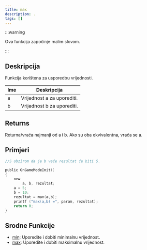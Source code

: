 ```yaml
---
title: max
description: .
tags: []
---
```


:::warning

Ova funkcija započinje malim slovom.

:::

## Deskripcija

Funkcija korištena za usporedbu vrijednosti.

| Ime | Deskripcija                |
| --- | -------------------------- |
| a   | Vrijednost a za uporediti. |
| b   | Vrijednost b za uporediti. |

## Returns

Returna/vraća najmanji od a i b. Ako su oba ekvivalentna, vraća se a.

## Primjeri

```c
//S obzirom da je b veće rezultat će biti 5.

public OnGameModeInit()
{
    new
        a, b, rezultat;
    a = 5;
    b = 10;
    rezultat = max(a,b);
    printf ("max(a,b) =", param, rezultat);
    return 0;
}
```

## Srodne Funkcije

- [min](min): Uporedite i dobiti minimalnu vrijednost.
- [max](max): Uporedite i dobiti maksimalnu vrijednost.
